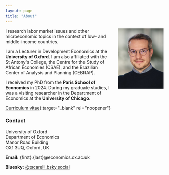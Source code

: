 ```yaml
---
layout: page
title: "About"
---
```


<img
src="/assets/images/thiago_scarelli.jpg"
alt="Thiago Scarelli."
style="float: right;
	padding-left: 22px;
    padding-bottom: 22px;
    width: 145px;">

I research labor market issues and other microeconomic topics in the context of low- and middle-income countries.

I am a Lecturer in Development Economics at the **University of Oxford**. I am also affiliated with the St Antony's College, the Centre for the Study of African Economies (CSAE), and the Brazilian Center of Analysis and Planning (CEBRAP).

I received my PhD from the **Paris School of Economics** in 2024. During my graduate studies, I was a visiting researcher in the Department of Economics at the **University of Chicago**.

[Curriculum vitae](https://thiagoscarelli.github.io/assets/pdfs/Thiago_Scarelli_CV.pdf){:target="_blank" rel="noopener"}

### Contact

University of Oxford <br>
Department of Economics <br>
Manor Road Building <br>
OX1 3UQ, Oxford, UK <br>

**Email:** {first}.{last}@economics.ox.ac.uk

**Bluesky:** [@tscarelli.bsky.social](https://bsky.app/profile/tscarelli.bsky.social)
